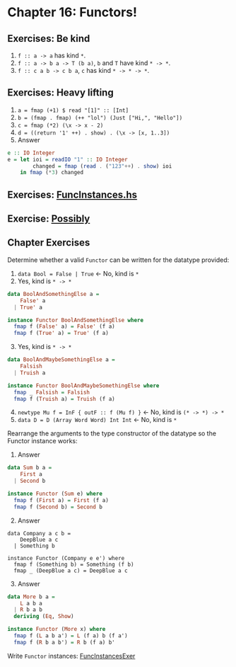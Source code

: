 # Chapter 16: Functors!

## Exercises: Be kind

1. `f :: a -> a` has kind `*`.
2. `f :: a -> b a -> T (b a)`, `b` and `T` have kind `* -> *`.
3. `f :: c a b -> c b a`, `c` has kind `* -> * -> *`.

## Exercises: Heavy lifting

1. `a = fmap (+1) $ read "[1]" :: [Int]`
2. `b = (fmap . fmap) (++ "lol") (Just ["Hi,", "Hello"])`
3. `c = fmap (*2) (\x -> x - 2)`
4. `d = ((return '1' ++) . show) . (\x -> [x, 1..3])`
5. Answer
``` haskell
e :: IO Integer
e = let ioi = readIO "1" :: IO Integer
        changed = fmap (read . ("123"++) . show) ioi
    in fmap (*3) changed
```

## Exercises: [FuncInstances.hs](funcInstance.hs)

## Exercise: [Possibly](Possibly.hs)

## Chapter Exercises

Determine whether a valid `Functor` can be written for the datatype provided:

1. `data Bool = False | True` <- No, kind is `*`
2. Yes, kind is `* -> *`
``` haskell
data BoolAndSomethingElse a =
    False' a
  | True' a

instance Functor BoolAndSomethingElse where
  fmap f (False' a) = False' (f a)
  fmap f (True' a) = True' (f a)
```
3. Yes, kind is `* -> *`
``` haskell
data BoolAndMaybeSomethingElse a =
    Falsish
  | Truish a

instance Functor BoolAndMaybeSomethingElse where
  fmap _ Falsish = Falsish
  fmap f (Truish a) = Truish (f a)
```
4. `newtype Mu f = InF { outF :: f (Mu f) }` <- No, kind is `(* -> *) -> *`
5. `data D = D (Array Word Word) Int Int` <- No, kind is `*`

Rearrange the arguments to the type constructor of the datatype so the Functor instance works:

1. Answer

``` haskell
data Sum b a =
    First a
  | Second b

instance Functor (Sum e) where
  fmap f (First a) = First (f a)
  fmap f (Second b) = Second b
```

2. Answer

``` haskel
data Company a c b =
    DeepBlue a c
  | Something b

instance Functor (Company e e') where
  fmap f (Something b) = Something (f b)
  fmap _ (DeepBlue a c) = DeepBlue a c
```

3. Answer

``` haskell
data More b a =
    L a b a
  | R b a b
  deriving (Eq, Show)

instance Functor (More x) where
  fmap f (L a b a') = L (f a) b (f a')
  fmap f (R b a b') = R b (f a) b'
```

Write `Functor` instances: [FuncInstancesExer](FuncInstancesExer.hs)
